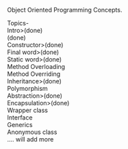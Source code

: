 Object Oriented Programming Concepts.

Topics-<br>
Intro>(done)<br
Access Specifier>(done)<br>
Constructor>(done)<br>
Final word>(done)<br>
Static word>(done)<br>
Method Overloading<br>
Method Overriding<br>
Inheritance>(done)<br>
Polymorphism<br>
Abstraction>(done)<br>
Encapsulation>(done)<br>
Wrapper class<br>
Interface<br>
Generics<br>
Anonymous class<br>
.... will add more
